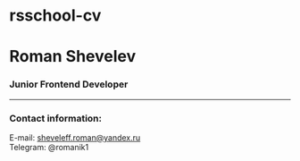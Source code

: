 # rsschool-cv
# Roman Shevelev
### Junior Frontend Developer
***

### Contact information:
E-mail: sheveleff.roman@yandex.ru  
Telegram: @romanik1
